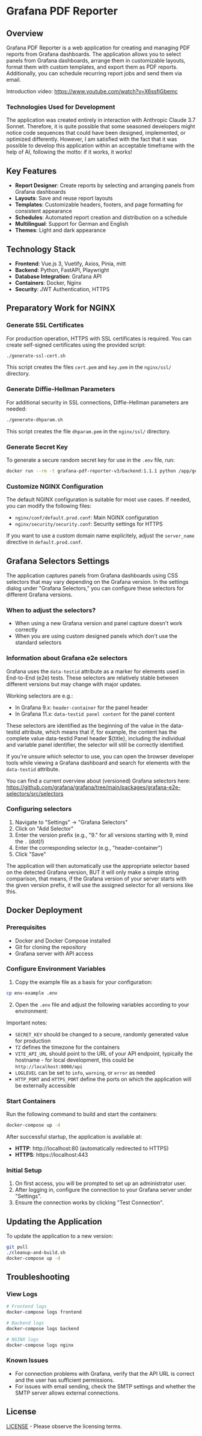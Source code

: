 # Grafana PDF Reporter

## Overview

Grafana PDF Reporter is a web application for creating and managing PDF reports from Grafana dashboards. The application allows you to select panels from Grafana dashboards, arrange them in customizable layouts, format them with custom templates, and export them as PDF reports. Additionally, you can schedule recurring report jobs and send them via email.

Introduction video: https://www.youtube.com/watch?v=X6ssfjGbemc

### Technologies Used for Development

The application was created entirely in interaction with Anthropic Claude 3.7 Sonnet. Therefore, it is quite possible that some seasoned developers might notice code sequences that could have been designed, implemented, or optimized differently. However, I am satisfied with the fact that it was possible to develop this application within an acceptable timeframe with the help of AI, following the motto: if it works, it works!

## Key Features

- **Report Designer**: Create reports by selecting and arranging panels from Grafana dashboards
- **Layouts**: Save and reuse report layouts
- **Templates**: Customizable headers, footers, and page formatting for consistent appearance
- **Schedules**: Automated report creation and distribution on a schedule
- **Multilingual**: Support for German and English
- **Themes**: Light and dark appearance

## Technology Stack

- **Frontend**: Vue.js 3, Vuetify, Axios, Pinia, mitt
- **Backend**: Python, FastAPI, Playwright
- **Database Integration**: Grafana API
- **Containers**: Docker, Nginx
- **Security**: JWT Authentication, HTTPS

## Preparatory Work for NGINX

### Generate SSL Certificates

For production operation, HTTPS with SSL certificates is required. You can create self-signed certificates using the provided script:

```bash
./generate-ssl-cert.sh
```

This script creates the files `cert.pem` and `key.pem` in the `nginx/ssl/` directory.

### Generate Diffie-Hellman Parameters

For additional security in SSL connections, Diffie-Hellman parameters are needed:

```bash
./generate-dhparam.sh
```

This script creates the file `dhparam.pem` in the `nginx/ssl/` directory.

### Generate Secret Key

To generate a secure random secret key for use in the `.env` file, run:

```bash
docker run --rm -t grafana-pdf-reporter-v3/backend:1.1.1 python /app/generate_secret_key.py
```

### Customize NGINX Configuration

The default NGINX configuration is suitable for most use cases. If needed, you can modify the following files:

- `nginx/conf/default.prod.conf`: Main NGINX configuration
- `nginx/security/security.conf`: Security settings for HTTPS

If you want to use a custom domain name explicitely, adjust the `server_name` directive in `default.prod.conf`.

## Grafana Selectors Settings

The application captures panels from Grafana dashboards using CSS selectors that may vary depending on the Grafana version. In the settings dialog under "Grafana Selectors," you can configure these selectors for different Grafana versions.

### When to adjust the selectors?

- When using a new Grafana version and panel capture doesn't work correctly
- When you are using custom designed panels which don't use the standard selectors

### Information about Grafana e2e selectors

Grafana uses the `data-testid` attribute as a marker for elements used in End-to-End (e2e) tests. These selectors are relatively stable between different versions but may change with major updates.

Working selectors are e.g.:
- In Grafana 9.x: `header-container` for the panel header
- In Grafana 11.x: `data-testid panel content` for the panel content

These selectors are identified as the beginning of the value in the data-testid attribute, which means that if, for example, the content has the complete value data-testid Panel header ${title}, including the individual and variable panel identifier, the selector will still be correctly identified.

If you're unsure which selector to use, you can open the browser developer tools while viewing a Grafana dashboard and search for elements with the `data-testid` attribute.

You can find a current overview about (versioned) Grafana selectors here:
https://github.com/grafana/grafana/tree/main/packages/grafana-e2e-selectors/src/selectors

### Configuring selectors

1. Navigate to "Settings" → "Grafana Selectors"
2. Click on "Add Selector"
3. Enter the version prefix (e.g., "9." for all versions starting with 9, mind the `.` (dot)!)
4. Enter the corresponding selector (e.g., "header-container")
5. Click "Save"

The application will then automatically use the appropriate selector based on the detected Grafana version, BUT it will only make a simple string comparison, that means, if the Grafana version of your server starts with the given version prefix, it will use the assigned selector for all versions like this.

## Docker Deployment

### Prerequisites

- Docker and Docker Compose installed
- Git for cloning the repository
- Grafana server with API access

### Configure Environment Variables

1. Copy the example file as a basis for your configuration:

```bash
cp env-example .env
```

2. Open the `.env` file and adjust the following variables according to your environment:

Important notes:
- `SECRET_KEY` should be changed to a secure, randomly generated value for production
- `TZ` defines the timezone for the containers
- `VITE_API_URL` should point to the URL of your API endpoint, typically the hostname - for local development, this could be `http://localhost:8000/api`
- `LOGLEVEL` can be set to `info`, `warning`, or `error` as needed
- `HTTP_PORT` and `HTTPS_PORT` define the ports on which the application will be externally accessible

### Start Containers

Run the following command to build and start the containers:

```bash
docker-compose up -d
```

After successful startup, the application is available at:
- **HTTP**: http://localhost:80 (automatically redirected to HTTPS)
- **HTTPS**: https://localhost:443

### Initial Setup

1. On first access, you will be prompted to set up an administrator user.
2. After logging in, configure the connection to your Grafana server under "Settings".
3. Ensure the connection works by clicking "Test Connection".

## Updating the Application

To update the application to a new version:

```bash
git pull
./cleanup-and-build.sh
docker-compose up -d
```

## Troubleshooting

### View Logs

```bash
# Frontend logs
docker-compose logs frontend

# Backend logs
docker-compose logs backend

# NGINX logs
docker-compose logs nginx
```

### Known Issues

- For connection problems with Grafana, verify that the API URL is correct and the user has sufficient permissions.
- For issues with email sending, check the SMTP settings and whether the SMTP server allows external connections.

## License

[LICENSE](LICENSE) - Please observe the licensing terms.